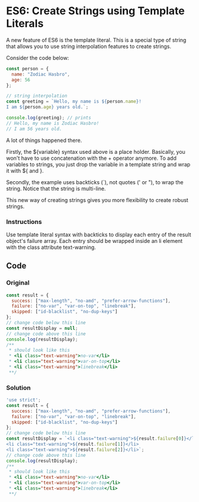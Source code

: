 # ES6: Create Strings using Template Literals

A new feature of ES6 is the template literal. This is a special type of string that allows you to use string interpolation features to create strings.

Consider the code below:

```javascript
const person = {
  name: "Zodiac Hasbro",
  age: 56
};

// string interpolation
const greeting = `Hello, my name is ${person.name}!
I am ${person.age} years old.`;

console.log(greeting); // prints
// Hello, my name is Zodiac Hasbro!
// I am 56 years old.
```
A lot of things happened there.

Firstly, the ${variable} syntax used above is a place holder. Basically, you won't have to use concatenation with the + operator anymore. To add variables to strings, you just drop the variable in a template string and wrap it with ${ and }.

Secondly, the example uses backticks (`), not quotes (' or "), to wrap the string. Notice that the string is multi-line.

This new way of creating strings gives you more flexibility to create robust strings.

### Instructions

Use template literal syntax with backticks to display each entry of the result object's failure array. Each entry should be wrapped inside an li element with the class attribute text-warning.

## Code

### Original

```javascript
const result = {
  success: ["max-length", "no-amd", "prefer-arrow-functions"],
  failure: ["no-var", "var-on-top", "linebreak"],
  skipped: ["id-blacklist", "no-dup-keys"]
};
// change code below this line
const resultDisplay = null;
// change code above this line
console.log(resultDisplay);
/**
 * should look like this
 * <li class="text-warning">no-var</li>
 * <li class="text-warning">var-on-top</li>
 * <li class="text-warning">linebreak</li>
 **/
```
### Solution

```javascript
'use strict';
const result = {
  success: ["max-length", "no-amd", "prefer-arrow-functions"],
  failure: ["no-var", "var-on-top", "linebreak"],
  skipped: ["id-blacklist", "no-dup-keys"]
};
// change code below this line
const resultDisplay = `<li class="text-warning">${result.failure[0]}</li>
<li class="text-warning">${result.failure[1]}</li>
<li class="text-warning">${result.failure[2]}</li>`;
// change code above this line
console.log(resultDisplay);
/**
 * should look like this
 * <li class="text-warning">no-var</li>
 * <li class="text-warning">var-on-top</li>
 * <li class="text-warning">linebreak</li>
 **/
```
